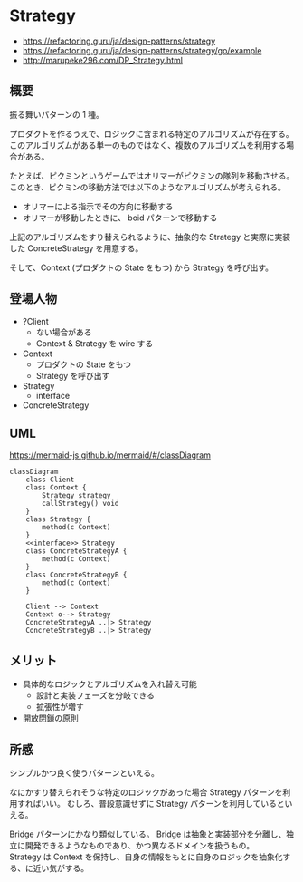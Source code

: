 
# Strategy

- https://refactoring.guru/ja/design-patterns/strategy
- https://refactoring.guru/ja/design-patterns/strategy/go/example
- http://marupeke296.com/DP_Strategy.html

## 概要

振る舞いパターンの 1 種。

プロダクトを作るうえで、ロジックに含まれる特定のアルゴリズムが存在する。
このアルゴリズムがある単一のものではなく、複数のアルゴリズムを利用する場合がある。

たとえば、ピクミンというゲームではオリマーがピクミンの隊列を移動させる。
このとき、ピクミンの移動方法では以下のようなアルゴリズムが考えられる。

- オリマーによる指示でその方向に移動する
- オリマーが移動したときに、 boid パターンで移動する

上記のアルゴリズムをすり替えられるように、抽象的な Strategy と実際に実装した ConcreteStrategy を用意する。

そして、Context (プロダクトの State をもつ) から Strategy を呼び出す。

## 登場人物

- ?Client
  - ない場合がある
  - Context & Strategy を wire する
- Context  
  - プロダクトの State をもつ
  - Strategy を呼び出す
- Strategy
  - interface
- ConcreteStrategy

## UML

https://mermaid-js.github.io/mermaid/#/classDiagram

```mermaid
classDiagram
    class Client
    class Context {
        Strategy strategy
        callStrategy() void
    }
    class Strategy {
        method(c Context)
    }
    <<interface>> Strategy
    class ConcreteStrategyA {
        method(c Context)
    }
    class ConcreteStrategyB {
        method(c Context)
    }

    Client --> Context
    Context o--> Strategy
    ConcreteStrategyA ..|> Strategy
    ConcreteStrategyB ..|> Strategy
```

## メリット

- 具体的なロジックとアルゴリズムを入れ替え可能
  - 設計と実装フェーズを分岐できる
  - 拡張性が増す
- 開放閉鎖の原則

## 所感

シンプルかつ良く使うパターンといえる。

なにかすり替えられそうな特定のロジックがあった場合 Strategy パターンを利用すればいい。
むしろ、普段意識せずに Strategy パターンを利用しているといえる。

Bridge パターンにかなり類似している。
Bridge は抽象と実装部分を分離し、独立に開発できるようなものであり、かつ異なるドメインを扱うもの。    
Strategy は Context を保持し、自身の情報をもとに自身のロジックを抽象化する、に近い気がする。
